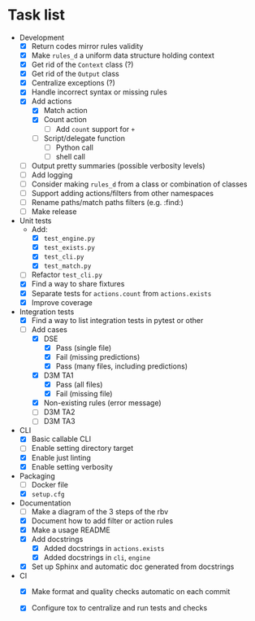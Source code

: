 # Task list 

- Development
    - [x] Return codes mirror rules validity
    - [x] Make `rules_d` a uniform data structure holding context
    - [x] Get rid of the `Context` class (?) 
    - [x] Get rid of the `Output` class
    - [x] Centralize exceptions (?)
    - [x] Handle incorrect syntax or missing rules
    - [x] Add actions
        - [x] Match action
        - [x] Count action
            - [ ] Add `count` support for `+`
        - [ ] Script/delegate function
            - [ ] Python call
            - [ ] shell call
    - [ ] Output pretty summaries (possible verbosity levels)
    - [ ] Add logging
    - [ ] Consider making `rules_d` from a class or combination of classes
    - [ ] Support adding actions/filters from other namespaces
    - [ ] Rename paths/match paths filters (e.g. :find:)
    - [ ] Make release
- Unit tests
    - Add: 
        - [x] `test_engine.py`
        - [x] `test_exists.py` 
        - [x] `test_cli.py`
        - [x] `test_match.py`
    - [ ] Refactor `test_cli.py`
    - [x] Find a way to share fixtures
    - [x] Separate tests for `actions.count` from `actions.exists`
    - [x] Improve coverage
- Integration tests
    - [x] Find a way to list integration tests in pytest or other
    - [ ] Add cases
        - [x] DSE
            - [x] Pass (single file)
            - [x] Fail (missing predictions)
            - [x] Pass (many files, including predictions)
        - [x] D3M TA1
            - [x] Pass (all files)
            - [x] Fail (missing file)
        - [x] Non-existing rules (error message)
        - [ ] D3M TA2
        - [ ] D3M TA3
- CLI
    - [x] Basic callable CLI
    - [ ] Enable setting directory target
    - [x] Enable just linting
    - [x] Enable setting verbosity 
- Packaging
    - [ ] Docker file 
    - [x] `setup.cfg`
- Documentation
    - [ ] Make a diagram of the 3 steps of the rbv
    - [x] Document how to add filter or action rules
    - [x] Make a usage README
    - [x] Add docstrings 
        - [x] Added docstrings in `actions.exists` 
        - [x] Added docstrings in `cli`, `engine`
    - [x] Set up Sphinx and automatic doc generated from docstrings
 - CI 
    - [x] Make format and quality checks automatic on each commit
    - [x] Configure tox to centralize and run tests and checks
    